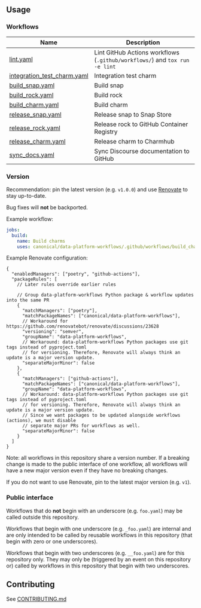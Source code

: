 ## Usage
### Workflows
| Name                                                                       | Description                                                                |
|----------------------------------------------------------------------------|----------------------------------------------------------------------------|
| [lint.yaml](.github/workflows/lint.md)                                     | Lint GitHub Actions workflows (`.github/workflows/`) and `tox run -e lint` |
| [integration_test_charm.yaml](.github/workflows/integration_test_charm.md) | Integration test charm                                                     |
| [build_snap.yaml](.github/workflows/build_snap.md)                         | Build snap                                                                 |
| [build_rock.yaml](.github/workflows/build_rock.md)                         | Build rock                                                                 |
| [build_charm.yaml](.github/workflows/build_charm.md)                       | Build charm                                                                |
| [release_snap.yaml](.github/workflows/release_snap.md)                     | Release snap to Snap Store                                                 |
| [release_rock.yaml](.github/workflows/release_rock.md)                     | Release rock to GitHub Container Registry                                  |
| [release_charm.yaml](.github/workflows/release_charm.md)                   | Release charm to Charmhub                                                  |
| [sync_docs.yaml](.github/workflows/sync_docs.md)                           | Sync Discourse documentation to GitHub                                     |

### Version
Recommendation: pin the latest version (e.g. `v1.0.0`) and use [Renovate](https://docs.renovatebot.com/) to stay up-to-date.

Bug fixes will **not** be backported.

Example workflow:
```yaml
jobs:
  build:
    name: Build charms
    uses: canonical/data-platform-workflows/.github/workflows/build_charm.yaml@v1.0.0
```

Example Renovate configuration:
```json5
{
  "enabledManagers": ["poetry", "github-actions"],
  "packageRules": [
    // Later rules override earlier rules

    // Group data-platform-workflows Python package & workflow updates into the same PR
    {
      "matchManagers": ["poetry"],
      "matchPackageNames": ["canonical/data-platform-workflows"],
      // Workaround for https://github.com/renovatebot/renovate/discussions/23628
      "versioning": "semver",
      "groupName": "data-platform-workflows",
      // Workaround: data-platform-workflows Python packages use git tags instead of pyproject.toml
      // for versioning. Therefore, Renovate will always think an update is a major version update.
      "separateMajorMinor": false
    },
    {
      "matchManagers": ["github-actions"],
      "matchPackageNames": ["canonical/data-platform-workflows"],
      "groupName": "data-platform-workflows",
      // Workaround: data-platform-workflows Python packages use git tags instead of pyproject.toml
      // for versioning. Therefore, Renovate will always think an update is a major version update.
      // Since we want packages to be updated alongside workflows (actions), we must disable
      // separate major PRs for workflows as well.
      "separateMajorMinor": false
    }
  ]
}

```

Note: all workflows in this repository share a version number. If a breaking change is made to the public interface of one workflow, all workflows will have a new major version even if they have no breaking changes.

If you do not want to use Renovate, pin to the latest major version (e.g. `v1`).

### Public interface
Workflows that do **not** begin with an underscore (e.g. `foo.yaml`) may be called outside this repository.

Workflows that begin with one underscore (e.g. `_foo.yaml`) are internal and are only intended to be called by reusable workflows in this repository (that begin with zero or one underscores).

Workflows that begin with two underscores (e.g. `__foo.yaml`) are for this repository only. They may only be (triggered by an event on this repository or) called by workflows in this repository that begin with two underscores.

## Contributing
See [CONTRIBUTING.md](CONTRIBUTING.md)
